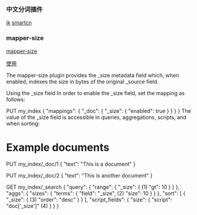 ### 中文分词插件

[ik](https://github.com/medcl/elasticsearch-analysis-ik/)
[smartcn](https://www.elastic.co/guide/en/elasticsearch/plugins/current/analysis-smartcn.html)

### mapper-size

[mapper-size](https://www.elastic.co/guide/en/elasticsearch/plugins/current/mapper-size.html#mapper-size-install)

[使用](https://fossies.org/linux/elasticsearch/docs/plugins/mapper.asciidoc)

The mapper-size plugin provides the _size metadata field which, when enabled, indexes the size in bytes of the original _source field.

Using the _size field
In order to enable the _size field, set the mapping as follows:

PUT my_index
{
  "mappings": {
    "_doc": {
      "_size": {
        "enabled": true
      }
    }
  }
}
The value of the _size field is accessible in queries, aggregations, scripts, and when sorting:

# Example documents
PUT my_index/_doc/1
{
  "text": "This is a document"
}

PUT my_index/_doc/2
{
  "text": "This is another document"
}

GET my_index/_search
{
  "query": {
    "range": {
      "_size": { (1)
        "gt": 10
      }
    }
  },
  "aggs": {
    "sizes": {
      "terms": {
        "field": "_size", (2)
        "size": 10
      }
    }
  },
  "sort": [
    {
      "_size": { (3)
        "order": "desc"
      }
    }
  ],
  "script_fields": {
    "size": {
      "script": "doc['_size']"  (4)
    }
  }
}
